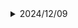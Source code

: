 <details>
  <summary>2024/12/09</summary>
    <li>文法</li>
  ～をものともせずに
    <li>项目 2</li>
    <li>项目 3</li>
</details>
